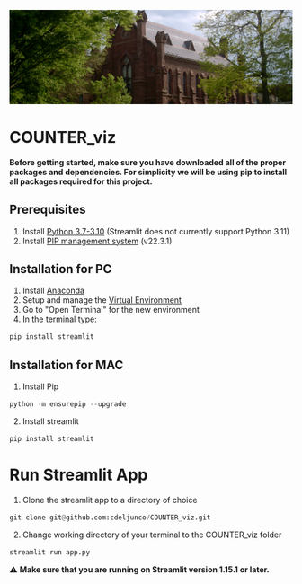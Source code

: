 ![92 Theater, Wesleyan](readme.jpg)

# COUNTER_viz

**Before getting started, make sure you have downloaded all of the proper packages and dependencies. For simplicity we will be using pip to install all packages required for this project.**

## Prerequisites

1. Install [Python 3.7-3.10](https://www.python.org/downloads/) (Streamlit does not currently support Python 3.11)
2. Install [PIP management system](https://pip.pypa.io/en/stable/installation/) (v22.3.1)

## Installation for PC

1. Install [Anaconda](https://docs.anaconda.com/anaconda/install/windows/)
2. Setup and manage the [Virtual Environment](https://docs.anaconda.com/anaconda/navigator/getting-started/#managing-environments)
3. Go to "Open Terminal" for the new environment
4. In the terminal type:

```python
pip install streamlit
```

## Installation for MAC

1. Install Pip

```python
python -m ensurepip --upgrade
```

2. Install streamlit

```python
pip install streamlit
```

# Run Streamlit App 

1. Clone the streamlit app to a directory of choice

```python
git clone git@github.com:cdeljunco/COUNTER_viz.git
```

2. Change working directory of your terminal to the COUNTER_viz folder

```python
streamlit run app.py
```

:warning: **Make sure that you are running on Streamlit version 1.15.1 or later.**

